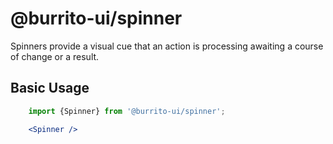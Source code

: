 # @burrito-ui/spinner
Spinners provide a visual cue that an action is processing awaiting a course of change or a result.

## Basic Usage
```jsx
    import {Spinner} from '@burrito-ui/spinner';

    <Spinner />
```
